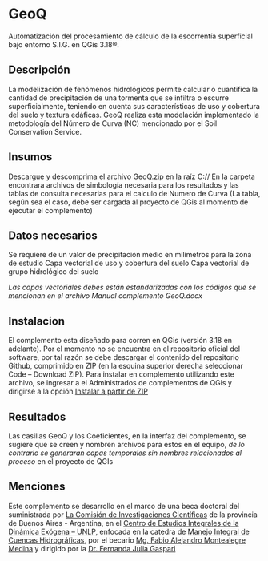 # GeoQ

Automatización del procesamiento de cálculo de la escorrentía superficial bajo entorno S.I.G. en QGis 3.18®.

## Descripción

La modelización de fenómenos hidrológicos permite calcular o cuantifica la cantidad de precipitación de una tormenta que se infiltra o escurre superficialmente, teniendo en cuenta sus características de uso y cobertura del suelo y textura edáficas. GeoQ realiza esta modelación implementado la metodología del Número de Curva (NC) mencionado por el Soil Conservation Service.

## Insumos
Descargue y descomprima el archivo GeoQ.zip en la raíz C://
En la carpeta encontrara archivos de simbología necesaria para los resultados y las tablas de consulta necesarias para el calculo de Numero de Curva (La tabla, según sea el caso, debe ser cargada al proyecto de QGis al momento de ejecutar el complemento)

## Datos necesarios

Se requiere de un valor de precipitación medio en milímetros para la zona de estudio
Capa vectorial de uso y cobertura del suelo
Capa vectorial de grupo hidrológico del suelo

_Las capas vectoriales debes están estandarizadas con los códigos que se mencionan en el archivo Manual complemento GeoQ.docx_

## Instalacion
El complemento esta diseñado para corren en QGis (versión 3.18 en adelante). Por el momento no se encuentra en el repositorio oficial del software, por tal razón se debe descargar el contenido del repositorio Github, comprimido en ZIP (en la esquina superior derecha seleccionar Code – Download ZIP).
Para instalar en complemento utilizando este archivo, se ingresar a el Administrados de complementos de QGis y dirigirse a la opción [Instalar a partir de ZIP](https://gis.stackexchange.com/questions/302196/downloading-and-saving-plugins-for-qgis-3-4)

## Resultados
Las casillas GeoQ y los Coeficientes, en la interfaz del complemento, se sugiere que se creen y nombren archivos para estos en el equipo, _de lo contrario se generaran capas temporales sin nombres relacionados al proceso_ en el proyecto de QGIs

## Menciones
Este complemento se desarrollo en el marco de una beca doctoral del suministrada por [La Comisión de Investigaciones Científicas]( https://www.cic.gba.gob.ar/) de la provincia de Buenos Aires - Argentina, en el [Centro de Estudios Integrales de la Dinámica Exógena – UNLP]( https://ceide.unlp.edu.ar/), enfocada en la catedra de [Manejo Integral de Cuencas Hidrográficas]( http://maestriacuencashidrograficas.agro.unlp.edu.ar/), por el becario [Mg. Fabio Alejandro Montealegre Medina](https://ceide.unlp.edu.ar/personal/monteaelegre-medina-fabio-alejandro/) y dirigido por la [Dr. Fernanda Julia Gaspari](https://ceide.unlp.edu.ar/personal/dra-fernanda-julia-gaspari/)
